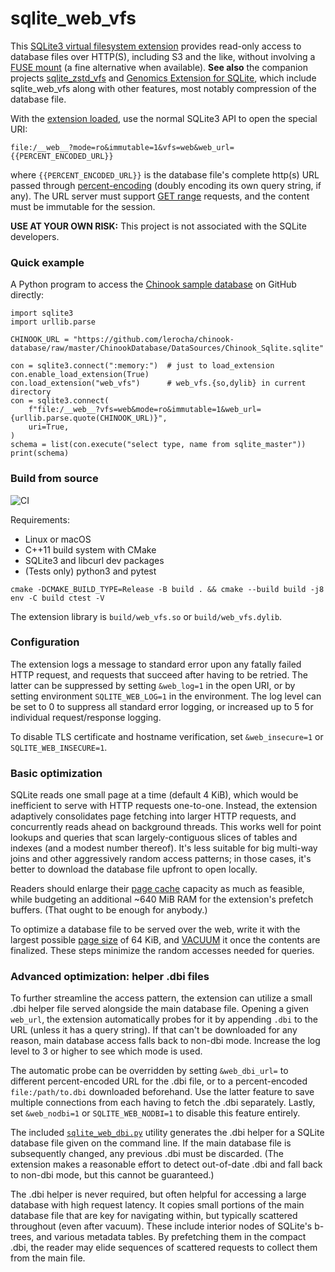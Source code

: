 # sqlite_web_vfs

This [SQLite3 virtual filesystem extension](https://www.sqlite.org/vfs.html) provides read-only access to database files over HTTP(S), including S3 and the like, without involving a [FUSE mount](https://en.wikipedia.org/wiki/Filesystem_in_Userspace) (a fine alternative when available). **See also** the companion projects [sqlite_zstd_vfs](https://github.com/mlin/sqlite_zstd_vfs/) and [Genomics Extension for SQLite](https://github.com/mlin/GenomicSQLite), which include sqlite_web_vfs along with other features, most notably compression of the database file.

With the [extension loaded](https://sqlite.org/loadext.html), use the normal SQLite3 API to open the special URI: 

```
file:/__web__?mode=ro&immutable=1&vfs=web&web_url={{PERCENT_ENCODED_URL}}
```

where `{{PERCENT_ENCODED_URL}}` is the database file's complete http(s) URL passed through [percent-encoding](https://en.wikipedia.org/wiki/Percent-encoding) (doubly encoding its own query string, if any). The URL server must support [GET range](https://developer.mozilla.org/en-US/docs/Web/HTTP/Range_requests) requests, and the content must be immutable for the session.

**USE AT YOUR OWN RISK:** This project is not associated with the SQLite developers.

### Quick example

A Python program to access the [Chinook sample database](https://github.com/lerocha/chinook-database) on GitHub directly:

```python3
import sqlite3
import urllib.parse

CHINOOK_URL = "https://github.com/lerocha/chinook-database/raw/master/ChinookDatabase/DataSources/Chinook_Sqlite.sqlite"

con = sqlite3.connect(":memory:")  # just to load_extension
con.enable_load_extension(True)
con.load_extension("web_vfs")      # web_vfs.{so,dylib} in current directory
con = sqlite3.connect(
    f"file:/__web__?vfs=web&mode=ro&immutable=1&web_url={urllib.parse.quote(CHINOOK_URL)}",
    uri=True,
)
schema = list(con.execute("select type, name from sqlite_master"))
print(schema)
```

### Build from source

![CI](https://github.com/mlin/sqlite_web_vfs/workflows/CI/badge.svg?branch=main)

Requirements:

* Linux or macOS
* C++11 build system with CMake
* SQLite3 and libcurl dev packages
* (Tests only) python3 and pytest

```
cmake -DCMAKE_BUILD_TYPE=Release -B build . && cmake --build build -j8
env -C build ctest -V
```

The extension library is `build/web_vfs.so` or `build/web_vfs.dylib`.


### Configuration

The extension logs a message to standard error upon any fatally failed HTTP request, and requests that succeed after having to be retried. The latter can be suppressed by setting `&web_log=1` in the open URI, or by setting environment `SQLITE_WEB_LOG=1` in the environment. The log level can be set to 0 to suppress all standard error logging, or increased up to 5 for individual request/response logging.

To disable TLS certificate and hostname verification, set `&web_insecure=1` or `SQLITE_WEB_INSECURE=1`.

### Basic optimization

SQLite reads one small page at a time (default 4 KiB), which would be inefficient to serve with HTTP requests one-to-one. Instead, the extension adaptively consolidates page fetching into larger HTTP requests, and concurrently reads ahead on background threads. This works well for point lookups and queries that scan largely-contiguous slices of tables and indexes (and a modest number thereof). It's less suitable for big multi-way joins and other aggressively random access patterns; in those cases, it's better to download the database file upfront to open locally.

Readers should enlarge their [page cache](https://www.sqlite.org/pragma.html#pragma_cache_size) capacity as much as feasible, while budgeting an additional ~640 MiB RAM for the extension's prefetch buffers. (That ought to be enough for anybody.)

To optimize a database file to be served over the web, write it with the largest possible [page size](https://www.sqlite.org/pragma.html#pragma_page_size) of 64 KiB, and [VACUUM](https://sqlite.org/lang_vacuum.html) it once the contents are finalized. These steps minimize the random accesses needed for queries.

### Advanced optimization: helper .dbi files

To further streamline the access pattern, the extension can utilize a small .dbi helper file served alongside the main database file. Opening a given `web_url`, the extension automatically probes for it by appending `.dbi` to the URL (unless it has a query string). If that can't be downloaded for any reason, main database access falls back to non-dbi mode. Increase the log level to 3 or higher to see which mode is used. 

The automatic probe can be overridden by setting `&web_dbi_url=` to different percent-encoded URL for the .dbi file, or to a percent-encoded `file:/path/to.dbi` downloaded beforehand. Use the latter feature to save multiple connections from each having to fetch the .dbi separately. Lastly, set `&web_nodbi=1` or `SQLITE_WEB_NODBI=1` to disable this feature entirely.

The included [`sqlite_web_dbi.py`](sqlite_web_dbi.py) utility generates the .dbi helper for a SQLite database file given on the command line. If the main database file is subsequently changed, any previous .dbi must be discarded. (The extension makes a reasonable effort to detect out-of-date .dbi and fall back to non-dbi mode, but this cannot be guaranteed.)

The .dbi helper is never required, but often helpful for accessing a large database with high request latency. It copies small portions of the main database file that are key for navigating within, but typically scattered throughout (even after vacuum). These include interior nodes of SQLite's b-trees, and various metadata tables. By prefetching them in the compact .dbi, the reader may elide sequences of scattered requests to collect them from the main file.
